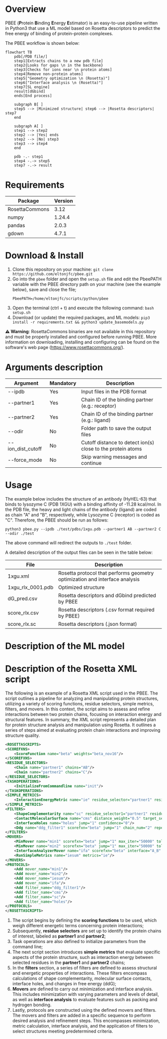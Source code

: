 

# Overview
PBEE (**P**rotein **B**inding **E**nergy **E**stimator) is an easy-to-use pipeline written in Python3 that use a ML model based on Rosetta descriptors to predict the free energy of binding of protein-protein complexes.

The PBEE workflow is shown below:

```mermaid
flowchart TB
	pdb[/PDB file/] 
	step1[Extracts chains to a new pdb file] 
	step2{Looks for gaps \n in the backbone}
	step3[Checks for ions near \n protein atoms] 
	step4[Remove non-protein atoms] 
	step5["Geometry optimization \n (Rosetta)"] 
	step6["Interface analysis \n (Rosetta)"] 
	step7[SL engine]
	result[dGbind]
	ends[End process]
	
	subgraph B[ ]
	step5 --> |Minimized structure| step6 --> |Rosetta descriptors| step7
	end 
	
	subgraph A[ ]
	step1 --> step2
	step2 --> |Yes| ends
	step2 --> |No| step3
	step3 --> step4
	end 
	
	pdb -.- step1
	step4 -.-> step5
	step7 -.-> result
``` 

# Requirements

| Package        | Version |
|----------------|---------|
| RosettaCommons | 3.12    |
| numpy          | 1.24.4  |
| pandas         | 2.0.3   |
| gdown          | 4.7.1   |


# Download & Install

1. Clone this repository on your machine: `git clone https://github.com/eltonjfc/pbee.git`
2. Go into the `pbee` folder and open the `setup.sh` file and edit the PbeePATH variable with the PBEE directory path on your machine (see the example below), save and close the file;
   ```
   PbeePATH=/home/eltonjfc/scripts/python/pbee
   ```
4. Open the terminal (ctrl + t) and execute the following command: `bash setup.sh`
5. Download (or update) the required packages, and ML models: `pip3 install -r requirements.txt && python3 update_basemodels.py`

**⚠️ Warning**: RosettaCommons binaries are not available in this repository and must be properly installed and configured before running PBEE. More information on downloading, installing and configuring can be found on the software's web page (https://www.rosettacommons.org/).

# Arguments description

| Argument          | Mandatory | Description |
|-------------------|-----------|-------------|
| -\-ipdb            | Yes      | Input files in the PDB format |
| -\-partner1        | Yes      | Chain ID of the binding partner (e.g.: receptor) |
| -\-partner2        | Yes      | Chain ID of the binding partner (e.g.: ligand) |
| -\-odir            | No       | Folder path to save the output files |
| -\-ion_dist_cutoff | No       | Cutoff distance to detect ion(s) close to the protein atoms |          
| -\-force_mode      | No       | Skip warning messages and continue |

# Usage

The example below includes the structure of an antibody (HyHEL-63) that binds to lysozyme C (PDB 1XGU) with a binding affinity of -11.28 kcal/mol. In the PDB file, the heavy and light chains of the antibody (ligand) are coded as chain "A" and "B", respectively, while Lysozyme C (receptor) is coded as "C". Therefore, the PBEE should be run as follows:

```
python3 pbee.py --ipdb ./test/pdbs/1xgu.pdb --partner1 AB --partner2 C --odir ./test
```

The above command will redirect the outputs to `./test` folder.

A detailed description of the output files can be seen in the table below:

| File              | Description                                                                 |
|-------------------|-----------------------------------------------------------------------------|
| 1xgu.xml          | Rosetta protocol that performs geometry optimization and interface analysis |
| 1xgu_rlx_0001.pdb | Optimized structure |
| dG_pred.csv       | Rosetta descriptors and dGbind predicted by PBEE |
| score_rlx.csv     | Rosetta descriptors (.csv format required by PBEE) |
| score_rlx.sc      | Rosetta descriptors (.json format) |

# Description of the ML model

# Description of the Rosetta XML script

The following is an example of a Rosetta XML script used in the PBEE. The script outlines a pipeline for analyzing and manipulating protein structures, utilizing a variety of scoring functions, residue selectors, simple metrics, filters,  and movers. In this context, the script aims to assess and refine interactions between two protein chains, focusing on interaction energy and structural features. In summary, the XML script represents a detailed plan for protein structure analysis and manipulation using Rosetta. It outlines a series of steps aimed at evaluating protein chain interactions and improving structure quality.


```xml
<ROSETTASCRIPTS>
<SCOREFXNS>
	<ScoreFunction name="beta" weights="beta_nov16"/>
</SCOREFXNS>
<RESIDUE_SELECTORS>
	<Chain name="partner1" chains="AB"/>
	<Chain name="partner2" chains="C"/>
</RESIDUE_SELECTORS>
<TASKOPERATIONS>
	<InitializeFromCommandline name="init"/>
</TASKOPERATIONS>
<SIMPLE_METRICS>
	<InteractionEnergyMetric name="ie" residue_selector="partner1" residue_selector2="partner2" scorefxn="beta"/>
</SIMPLE_METRICS>
<FILTERS>
	<ShapeComplementarity name="sc" residue_selector1="partner1" residue_selector2="partner2" confidence="0"/>
	<ContactMolecularSurface name="cms" distance_weight="0.5" target_selector="partner1" binder_selector="partner2" confidence="0"/>
	<InterfaceHoles name="holes" jump="1" confidence="0"/>
	<Ddg name="ddg_filter1" scorefxn="beta" jump="1" chain_num="2" repeats="1" repack="0" repack_bound="0" repack_unbound="0" threshold="99999" confidence="0"/>
</FILTERS>
<MOVERS>
	<MinMover name="min1" scorefxn="beta" jump="1" max_iter="50000" tolerance="0.0001" cartesian="0" bb="0" chi="1" bb_task_operations="init" chi_task_operations="init"/>
	<MinMover name="min2" scorefxn="beta" jump="1" max_iter="50000" tolerance="0.0001" cartesian="0" bb="1" chi="1" bb_task_operations="init" chi_task_operations="init"/>
	<InterfaceAnalyzerMover name="ifa" scorefxn="beta" interface="A_B" packstat="1" interface_sc="1" tracer="1" scorefile_reporting_prefix="ifa"/>
	<RunSimpleMetrics name="iesum" metrics="ie"/>
</MOVERS>
<PROTOCOLS>
	<Add mover_name="min1"/>
	<Add mover_name="min2"/>
	<Add mover_name="iesum"/>
	<Add mover_name="ifa"/>
	<Add filter_name="ddg_filter1"/>
	<Add filter_name="cms"/>
	<Add filter_name="sc"/>
	<Add filter_name="holes"/>
</PROTOCOLS>
</ROSETTASCRIPTS>
```

1. The script begins by defining the **scoring functions** to be used, which weigh different energetic terms concerning protein interactions;
2. Subsequently, **residue selectors** are set up to identify the protein chains of interest, labeled as **partner1** and **partner2**; 
3. Task operations are also defined to initialize parameters from the command line;
4. The next script section introduces **simple metrics** that evaluate specific aspects of the protein structure, such as interaction energy between selected residues in the **partner1** and **partner2** chains; 
5. In the **filters** section, a series of filters are defined to assess structural and energetic properties of interactions. These filters encompass calculations of shape complementarity, molecular surface contacts, interface holes, and changes in free energy (ddG);
6. **Movers** are defined to carry out minimization and interface analysis. This includes minimization with varying parameters and levels of detail, as well as **interface analysis** to evaluate features such as packing and hydrogen bonding. 
7. Lastly, protocols are constructed using the defined movers and filters. The movers and filters are added in a specific sequence to perform desired analysis and refinement steps. This encompasses minimization, metric calculation, interface analysis, and the application of filters to select structures meeting predetermined criteria.
